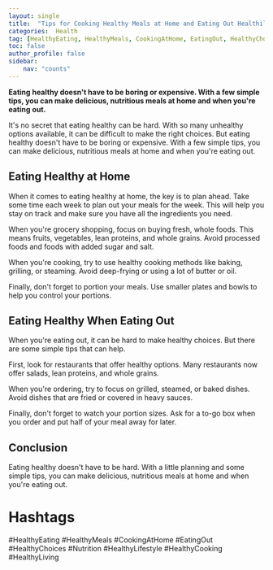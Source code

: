 ```yaml
---
layout: single
title:  "Tips for Cooking Healthy Meals at Home and Eating Out Healthily"
categories:  Health
tag: [HealthyEating, HealthyMeals, CookingAtHome, EatingOut, HealthyChoices, Nutrition, HealthyLifestyle, HealthyCooking, HealthyLiving, ]
toc: false
author_profile: false
sidebar:
    nav: "counts"
---
```

    
**Eating healthy doesn't have to be boring or expensive. With a few simple tips, you can make delicious, nutritious meals at home and when you're eating out.**

It's no secret that eating healthy can be hard. With so many unhealthy options available, it can be difficult to make the right choices. But eating healthy doesn't have to be boring or expensive. With a few simple tips, you can make delicious, nutritious meals at home and when you're eating out. 

## Eating Healthy at Home

When it comes to eating healthy at home, the key is to plan ahead. Take some time each week to plan out your meals for the week. This will help you stay on track and make sure you have all the ingredients you need. 

When you're grocery shopping, focus on buying fresh, whole foods. This means fruits, vegetables, lean proteins, and whole grains. Avoid processed foods and foods with added sugar and salt. 

When you're cooking, try to use healthy cooking methods like baking, grilling, or steaming. Avoid deep-frying or using a lot of butter or oil. 

Finally, don't forget to portion your meals. Use smaller plates and bowls to help you control your portions. 

## Eating Healthy When Eating Out

When you're eating out, it can be hard to make healthy choices. But there are some simple tips that can help. 

First, look for restaurants that offer healthy options. Many restaurants now offer salads, lean proteins, and whole grains. 

When you're ordering, try to focus on grilled, steamed, or baked dishes. Avoid dishes that are fried or covered in heavy sauces. 

Finally, don't forget to watch your portion sizes. Ask for a to-go box when you order and put half of your meal away for later. 

## Conclusion

Eating healthy doesn't have to be hard. With a little planning and some simple tips, you can make delicious, nutritious meals at home and when you're eating out. 

# Hashtags

#HealthyEating #HealthyMeals #CookingAtHome #EatingOut #HealthyChoices #Nutrition #HealthyLifestyle #HealthyCooking #HealthyLiving